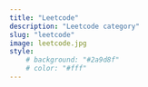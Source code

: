 ```yaml
---
title: "Leetcode"
description: "Leetcode category"
slug: "leetcode"
image: leetcode.jpg
style:
    # background: "#2a9d8f"
    # color: "#fff"
---
```

